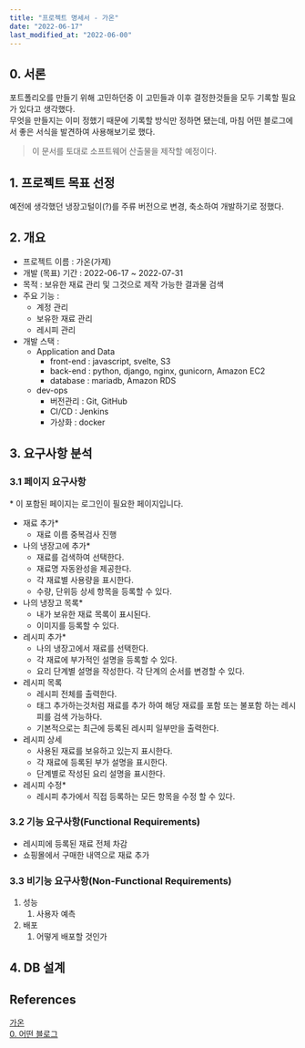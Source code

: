 ```yaml
---
title: "프로젝트 명세서 - 가온"
date: "2022-06-17"
last_modified_at: "2022-06-00"
---
```


## 0. 서론
포트폴리오를 만들기 위해 고민하던중 이 고민들과 이후 결정한것들을 모두 기록할 필요가 있다고 생각했다.    
무엇을 만들지는 이미 정했기 때문에 기록할 방식만 정하면 됐는데, 마침 어떤 블로그에서 좋은 서식을 발견하여 사용해보기로 했다.

> 이 문서를 토대로 소프트웨어 산출물을 제작할 예정이다.

## 1. 프로젝트 목표 선정
예전에 생각했던 냉장고털이(?)를 주류 버전으로 변경, 축소하여 개발하기로 정했다.

## 2. 개요
- 프로젝트 이름 : 가온(가제)  
- 개발 (목표) 기간 : 2022-06-17 ~ 2022-07-31
- 목적 : 보유한 재료 관리 및 그것으로 제작 가능한 결과물 검색
- 주요 기능 :
  - 계정 관리
  - 보유한 재료 관리
  - 레시피 관리
- 개발 스택 : 
  - Application and Data
    - front-end : javascript, svelte, S3
    - back-end : python, django, nginx, gunicorn, Amazon EC2
    - database : mariadb, Amazon RDS
  - dev-ops
    - 버전관리 : Git, GitHub
    - CI/CD : Jenkins
    - 가상화 : docker

## 3. 요구사항 분석
### 3.1 페이지 요구사항
\* 이 포함된 페이지는 로그인이 필요한 페이지입니다.

- 재료 추가\*
  - 재료 이름 중복검사 진행
- 나의 냉장고에 추가\*
  - 재료를 검색하여 선택한다.
  - 재료명 자동완성을 제공한다.
  - 각 재료별 사용량을 표시한다.
  - 수량, 단위등 상세 항목을 등록할 수 있다.
- 나의 냉장고 목록\*
  - 내가 보유한 재료 목록이 표시된다.
  - 이미지를 등록할 수 있다.
- 레시피 추가\*
  - 나의 냉장고에서 재료를 선택한다.
  - 각 재료에 부가적인 설명을 등록할 수 있다.
  - 요리 단계별 설명을 작성한다. 각 단계의 순서를 변경할 수 있다.
- 레시피 목록
  - 레시피 전체를 출력한다.
  - 태그 추가하는것처럼 재료를 추가 하여 해당 재료를 포함 또는 불포함 하는 레시피를 검색 가능하다.
  - 기본적으로는 최근에 등록된 레시피 일부만을 출력한다.
- 레시피 상세
  - 사용된 재료를 보유하고 있는지 표시한다.
  - 각 재료에 등록된 부가 설명을 표시한다.
  - 단계별로 작성된 요리 설명을 표시한다.
- 레시피 수정\*
  - 레시피 추가에서 직접 등록하는 모든 항목을 수정 할 수 있다.

### 3.2 기능 요구사항(Functional Requirements)
- 레시피에 등록된 재료 전체 차감
- 쇼핑몰에서 구매한 내역으로 재료 추가

### 3.3 비기능 요구사항(Non-Functional Requirements)
1. 성능
   1. 사용자 예측
2. 배포
   1. 어떻게 배포할 것인가

## 4. DB 설계


## References
[가온](https://www.ihee.com/636)  
[0. 어떤 블로그](https://dev-coco.tistory.com/111)  

